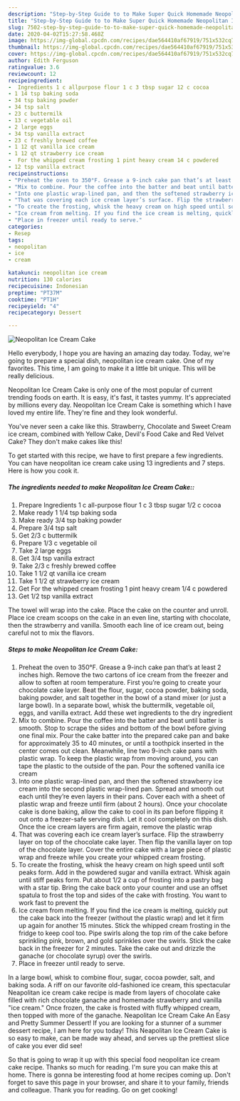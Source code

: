 ```yaml
---
description: "Step-by-Step Guide to to Make Super Quick Homemade Neopolitan Ice Cream Cake"
title: "Step-by-Step Guide to to Make Super Quick Homemade Neopolitan Ice Cream Cake"
slug: 7502-step-by-step-guide-to-to-make-super-quick-homemade-neopolitan-ice-cream-cake
date: 2020-04-02T15:27:58.468Z
image: https://img-global.cpcdn.com/recipes/dae564410af67919/751x532cq70/neopolitan-ice-cream-cake-recipe-main-photo.jpg
thumbnail: https://img-global.cpcdn.com/recipes/dae564410af67919/751x532cq70/neopolitan-ice-cream-cake-recipe-main-photo.jpg
cover: https://img-global.cpcdn.com/recipes/dae564410af67919/751x532cq70/neopolitan-ice-cream-cake-recipe-main-photo.jpg
author: Edith Ferguson
ratingvalue: 3.6
reviewcount: 12
recipeingredient:
-  Ingredients 1 c allpurpose flour 1 c 3 tbsp sugar 12 c cocoa
- 1 14 tsp baking soda
- 34 tsp baking powder
- 34 tsp salt
- 23 c buttermilk
- 13 c vegetable oil
- 2 large eggs
- 34 tsp vanilla extract
- 23 c freshly brewed coffee
- 1 12 qt vanilla ice cream
- 1 12 qt strawberry ice cream
-  For the whipped cream frosting 1 pint heavy cream 14 c powdered
- 12 tsp vanilla extract
recipeinstructions:
- "Preheat the oven to 350°F. Grease a 9-inch cake pan that’s at least 2 inches high. Remove the two cartons of ice cream from the freezer and allow to soften at room temperature. First you’re going to create your chocolate cake layer. Beat the flour, sugar, cocoa powder, baking soda, baking powder, and salt together in the bowl of a stand mixer (or just a large bowl). In a separate bowl, whisk the buttermilk, vegetable oil, eggs, and vanilla extract. Add these wet ingredients to the dry ingredient"
- "Mix to combine. Pour the coffee into the batter and beat until batter is smooth. Stop to scrape the sides and bottom of the bowl before giving one final mix. Pour the cake batter into the prepared cake pan and bake for approximately 35 to 40 minutes, or until a toothpick inserted in the center comes out clean. Meanwhile, line two 9-inch cake pans with plastic wrap. To keep the plastic wrap from moving around, you can tape the plastic to the outside of the pan. Pour the softened vanilla ice cream"
- "Into one plastic wrap-lined pan, and then the softened strawberry ice cream into the second plastic wrap-lined pan. Spread and smooth out each until they’re even layers in their pans. Cover each with a sheet of plastic wrap and freeze until firm (about 2 hours). Once your chocolate cake is done baking, allow the cake to cool in its pan before flipping it out onto a freezer-safe serving dish. Let it cool completely on this dish. Once the ice cream layers are firm again, remove the plastic wrap"
- "That was covering each ice cream layer’s surface. Flip the strawberry layer on top of the chocolate cake layer. Then flip the vanilla layer on top of the chocolate layer. Cover the entire cake with a large piece of plastic wrap and freeze while you create your whipped cream frosting."
- "To create the frosting, whisk the heavy cream on high speed until soft peaks form. Add in the powdered sugar and vanilla extract. Whisk again until stiff peaks form. Put about 1/2 a cup of frosting into a pastry bag with a star tip. Bring the cake back onto your counter and use an offset spatula to frost the top and sides of the cake with frosting. You want to work fast to prevent the"
- "Ice cream from melting. If you find the ice cream is melting, quickly put the cake back into the freezer (without the plastic wrap) and let it firm up again for another 15 minutes. Stick the whipped cream frosting in the fridge to keep cool too. Pipe swirls along the top rim of the cake before sprinkling pink, brown, and gold sprinkles over the swirls. Stick the cake back in the freezer for 2 minutes. Take the cake out and drizzle the ganache (or chocolate syrup) over the swirls."
- "Place in freezer until ready to serve."
categories:
- Resep
tags:
- neopolitan
- ice
- cream

katakunci: neopolitan ice cream
nutrition: 130 calories
recipecuisine: Indonesian
preptime: "PT37M"
cooktime: "PT1H"
recipeyield: "4"
recipecategory: Dessert

---
```



![Neopolitan Ice Cream Cake](https://img-global.cpcdn.com/recipes/dae564410af67919/751x532cq70/neopolitan-ice-cream-cake-recipe-main-photo.jpg)

Hello everybody, I hope you are having an amazing day today. Today, we're going to prepare a special dish, neopolitan ice cream cake. One of my favorites. This time, I am going to make it a little bit unique. This will be really delicious.

Neopolitan Ice Cream Cake is only one of the most popular of current trending foods on earth. It is easy, it's fast, it tastes yummy. It's appreciated by millions every day. Neopolitan Ice Cream Cake is something which I have loved my entire life. They're fine and they look wonderful.

You&#39;ve never seen a cake like this. Strawberry, Chocolate and Sweet Cream ice cream, combined with Yellow Cake, Devil&#39;s Food Cake and Red Velvet Cake? They don&#39;t make cakes like this!


To get started with this recipe, we have to first prepare a few ingredients. You can have neopolitan ice cream cake using 13 ingredients and 7 steps. Here is how you cook it.

##### The ingredients needed to make Neopolitan Ice Cream Cake::

1. Prepare  Ingredients 1 c all-purpose flour 1 c 3 tbsp sugar 1/2 c cocoa
1. Make ready 1 1/4 tsp baking soda
1. Make ready 3/4 tsp baking powder
1. Prepare 3/4 tsp salt
1. Get 2/3 c buttermilk
1. Prepare 1/3 c vegetable oil
1. Take 2 large eggs
1. Get 3/4 tsp vanilla extract
1. Take 2/3 c freshly brewed coffee
1. Take 1 1/2 qt vanilla ice cream
1. Take 1 1/2 qt strawberry ice cream
1. Get  For the whipped cream frosting 1 pint heavy cream 1/4 c powdered
1. Get 1/2 tsp vanilla extract


The towel will wrap into the cake. Place the cake on the counter and unroll. Place ice cream scoops on the cake in an even line, starting with chocolate, then the strawberry and vanilla. Smooth each line of ice cream out, being careful not to mix the flavors. 

##### Steps to make Neopolitan Ice Cream Cake:

1. Preheat the oven to 350°F. Grease a 9-inch cake pan that’s at least 2 inches high. Remove the two cartons of ice cream from the freezer and allow to soften at room temperature. First you’re going to create your chocolate cake layer. Beat the flour, sugar, cocoa powder, baking soda, baking powder, and salt together in the bowl of a stand mixer (or just a large bowl). In a separate bowl, whisk the buttermilk, vegetable oil, eggs, and vanilla extract. Add these wet ingredients to the dry ingredient
1. Mix to combine. Pour the coffee into the batter and beat until batter is smooth. Stop to scrape the sides and bottom of the bowl before giving one final mix. Pour the cake batter into the prepared cake pan and bake for approximately 35 to 40 minutes, or until a toothpick inserted in the center comes out clean. Meanwhile, line two 9-inch cake pans with plastic wrap. To keep the plastic wrap from moving around, you can tape the plastic to the outside of the pan. Pour the softened vanilla ice cream
1. Into one plastic wrap-lined pan, and then the softened strawberry ice cream into the second plastic wrap-lined pan. Spread and smooth out each until they’re even layers in their pans. Cover each with a sheet of plastic wrap and freeze until firm (about 2 hours). Once your chocolate cake is done baking, allow the cake to cool in its pan before flipping it out onto a freezer-safe serving dish. Let it cool completely on this dish. Once the ice cream layers are firm again, remove the plastic wrap
1. That was covering each ice cream layer’s surface. Flip the strawberry layer on top of the chocolate cake layer. Then flip the vanilla layer on top of the chocolate layer. Cover the entire cake with a large piece of plastic wrap and freeze while you create your whipped cream frosting.
1. To create the frosting, whisk the heavy cream on high speed until soft peaks form. Add in the powdered sugar and vanilla extract. Whisk again until stiff peaks form. Put about 1/2 a cup of frosting into a pastry bag with a star tip. Bring the cake back onto your counter and use an offset spatula to frost the top and sides of the cake with frosting. You want to work fast to prevent the
1. Ice cream from melting. If you find the ice cream is melting, quickly put the cake back into the freezer (without the plastic wrap) and let it firm up again for another 15 minutes. Stick the whipped cream frosting in the fridge to keep cool too. Pipe swirls along the top rim of the cake before sprinkling pink, brown, and gold sprinkles over the swirls. Stick the cake back in the freezer for 2 minutes. Take the cake out and drizzle the ganache (or chocolate syrup) over the swirls.
1. Place in freezer until ready to serve.


In a large bowl, whisk to combine flour, sugar, cocoa powder, salt, and baking soda. A riff on our favorite old-fashioned ice cream, this spectacular Neapolitan ice cream cake recipe is made from layers of chocolate cake filled with rich chocolate ganache and homemade strawberry and vanilla &#34;ice cream.&#34; Once frozen, the cake is frosted with fluffy whipped cream, then topped with more of the ganache. Neapolitan Ice Cream Cake An Easy and Pretty Summer Dessert! If you are looking for a stunner of a summer dessert recipe, I am here for you today! This Neapolitan Ice Cream Cake is so easy to make, can be made way ahead, and serves up the prettiest slice of cake you ever did see! 

So that is going to wrap it up with this special food neopolitan ice cream cake recipe. Thanks so much for reading. I'm sure you can make this at home. There is gonna be interesting food at home recipes coming up. Don't forget to save this page in your browser, and share it to your family, friends and colleague. Thank you for reading. Go on get cooking!
